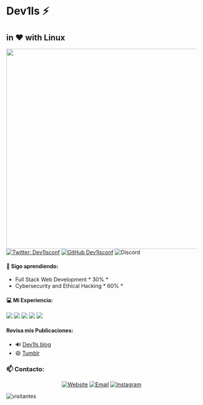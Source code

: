 <h1>Dev1ls ⚡ </h1>
<h2>in ❤️ with Linux</h2>
<img align='right' src="https://media.giphy.com/media/26tn33aiTi1jkl6H6/giphy.gif" width="530">

[![Twitter: Dev1lsconf](https://img.shields.io/twitter/follow/dev1lsconf?style=social)](https://twitter.com/dev1sconf)
[![GitHub Dev1lsconf](https://img.shields.io/github/followers/dev1lsconf?label=follow&style=social)](https://github.com/dev1lsconf)
![Discord](https://img.shields.io/discord/959733145106784266)

#### 📖 Sigo aprendiendo:
- Full Stack Web Development * 30% *
- Cybersecurity and Ethical Hacking * 60% *


#### 💻 Mi Experiencia:

<a src="https://reactjs.org/"><img src="https://img.icons8.com/color/48/000000/react-native.png"/></a>
<a src="https://nodejs.org/"><img src="https://img.icons8.com/color/48/000000/nodejs.png"/></a>
<a src="https://visualstudio.microsoft.com/"><img src="https://img.icons8.com/color/48/000000/visual-studio.png"/></a>
<a src="https://www.npmjs.com/"><img src="https://img.icons8.com/color/48/000000/npm.png"/></a>
<a src="https://github.com/"><img src="https://img.icons8.com/color/48/000000/github--v1.png"/></a>

#### Revisa mis Publicaciones:

- 🔊 [Dev1ls blog](https://blog.dev1ls.online)
- 😄 [Tumblr](https://dev1lsconf.tumblr.com)

<h3>📫 Contacto: </h3>

<p align="center">
<a href="https://dev1ls.online" target="_blank"><img alt="Website" src="https://img.shields.io/badge/Website-www.dev1ls.online.np-blue?style=flat&logo=google-chrome"></a>
<a href="mailto:dev1lsconf@gmail.com"><img alt="Email" src="https://img.shields.io/badge/Email-dev1lsconf@gmail.com-blue?style=flat&logo=gmail"></a>
<a href="https://instagram.com/dev1lsconf" target="_blank"><img alt="Instagram" src="https://img.shields.io/badge/Instragram-www.instagram.com/dev1lsconf.np-blue?style=flat&logo=instagram"></a>
</p>



![visitantes](https://visitor-badge.laobi.icu/badge?page_id=dev1lsconf.dev1lsconf)

<!--
**dev1lsconf/dev1lsconf** is a ✨ _special_ ✨ repository because its `README.md` (this file) appears on your GitHub profile.

Here are some ideas to get you started:

- 🔭 I’m currently working on ...
- 🌱 I’m currently learning ...
- 👯 I’m looking to collaborate on ...
- 🤔 I’m looking for help with ...
- 💬 Ask me about ...
- 📫 How to reach me: ...
- 😄 Pronouns: ...
- ⚡ Fun fact: ...
-->
